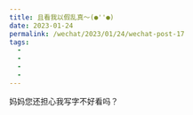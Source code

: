 ```yaml
---
title: 且看我以假乱真～(●''●)
date: 2023-01-24
permalink: /wechat/2023/01/24/wechat-post-17
tags:
  - 
  - 
  - 
  - 
---
```


妈妈您还担心我写字不好看吗？